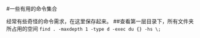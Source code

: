 #一些有用的命令集合

经常有些奇怪的命令需求，在这里保存起来。
##查看第一层目录下，所有文件夹所占用的空间
`find . -maxdepth 1 -type d -exec du {} -hs \;`